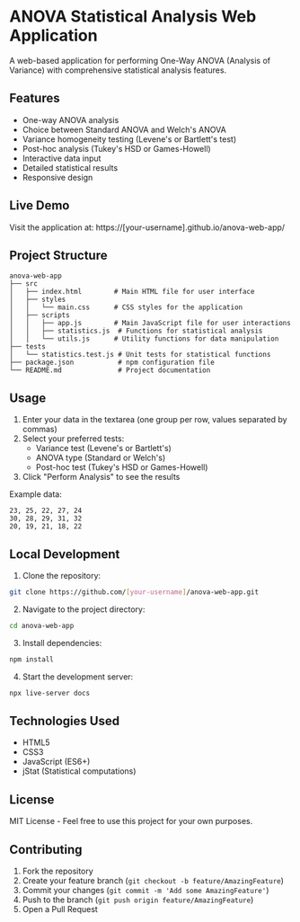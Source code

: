 # ANOVA Statistical Analysis Web Application

A web-based application for performing One-Way ANOVA (Analysis of Variance) with comprehensive statistical analysis features.

## Features

- One-way ANOVA analysis
- Choice between Standard ANOVA and Welch's ANOVA
- Variance homogeneity testing (Levene's or Bartlett's test)
- Post-hoc analysis (Tukey's HSD or Games-Howell)
- Interactive data input
- Detailed statistical results
- Responsive design

## Live Demo

Visit the application at: https://[your-username].github.io/anova-web-app/

## Project Structure

```
anova-web-app
├── src
│   ├── index.html        # Main HTML file for user interface
│   ├── styles
│   │   └── main.css      # CSS styles for the application
│   ├── scripts
│   │   ├── app.js        # Main JavaScript file for user interactions
│   │   ├── statistics.js  # Functions for statistical analysis
│   │   └── utils.js      # Utility functions for data manipulation
├── tests
│   └── statistics.test.js # Unit tests for statistical functions
├── package.json           # npm configuration file
└── README.md              # Project documentation
```

## Usage

1. Enter your data in the textarea (one group per row, values separated by commas)
2. Select your preferred tests:
   - Variance test (Levene's or Bartlett's)
   - ANOVA type (Standard or Welch's)
   - Post-hoc test (Tukey's HSD or Games-Howell)
3. Click "Perform Analysis" to see the results

Example data:
```
23, 25, 22, 27, 24
30, 28, 29, 31, 32
20, 19, 21, 18, 22
```

## Local Development

1. Clone the repository:
```bash
git clone https://github.com/[your-username]/anova-web-app.git
```

2. Navigate to the project directory:
```bash
cd anova-web-app
```

3. Install dependencies:
```bash
npm install
```

4. Start the development server:
```bash
npx live-server docs
```

## Technologies Used

- HTML5
- CSS3
- JavaScript (ES6+)
- jStat (Statistical computations)

## License

MIT License - Feel free to use this project for your own purposes.

## Contributing

1. Fork the repository
2. Create your feature branch (`git checkout -b feature/AmazingFeature`)
3. Commit your changes (`git commit -m 'Add some AmazingFeature'`)
4. Push to the branch (`git push origin feature/AmazingFeature`)
5. Open a Pull Request